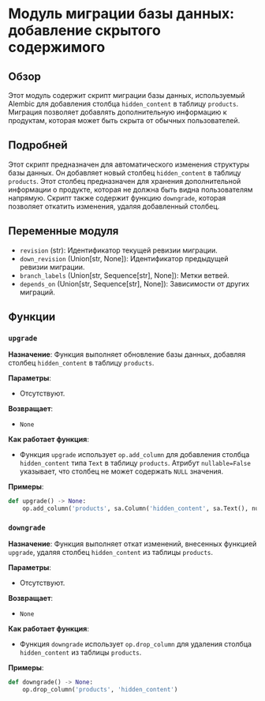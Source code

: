 # Модуль миграции базы данных: добавление скрытого содержимого

## Обзор

Этот модуль содержит скрипт миграции базы данных, используемый Alembic для добавления столбца `hidden_content` в таблицу `products`. Миграция позволяет добавлять дополнительную информацию к продуктам, которая может быть скрыта от обычных пользователей.

## Подробней

Этот скрипт предназначен для автоматического изменения структуры базы данных. Он добавляет новый столбец `hidden_content` в таблицу `products`. Этот столбец предназначен для хранения дополнительной информации о продукте, которая не должна быть видна пользователям напрямую. Скрипт также содержит функцию `downgrade`, которая позволяет откатить изменения, удаляя добавленный столбец.

## Переменные модуля

- `revision` (str): Идентификатор текущей ревизии миграции.
- `down_revision` (Union[str, None]): Идентификатор предыдущей ревизии миграции.
- `branch_labels` (Union[str, Sequence[str], None]): Метки ветвей.
- `depends_on` (Union[str, Sequence[str], None]): Зависимости от других миграций.

## Функции

### `upgrade`

**Назначение**: Функция выполняет обновление базы данных, добавляя столбец `hidden_content` в таблицу `products`.

**Параметры**:
- Отсутствуют.

**Возвращает**:
- `None`

**Как работает функция**:
- Функция `upgrade` использует `op.add_column` для добавления столбца `hidden_content` типа `Text` в таблицу `products`. Атрибут `nullable=False` указывает, что столбец не может содержать `NULL` значения.

**Примеры**:
```python
def upgrade() -> None:
    op.add_column('products', sa.Column('hidden_content', sa.Text(), nullable=False))
```

### `downgrade`

**Назначение**: Функция выполняет откат изменений, внесенных функцией `upgrade`, удаляя столбец `hidden_content` из таблицы `products`.

**Параметры**:
- Отсутствуют.

**Возвращает**:
- `None`

**Как работает функция**:
- Функция `downgrade` использует `op.drop_column` для удаления столбца `hidden_content` из таблицы `products`.

**Примеры**:
```python
def downgrade() -> None:
    op.drop_column('products', 'hidden_content')